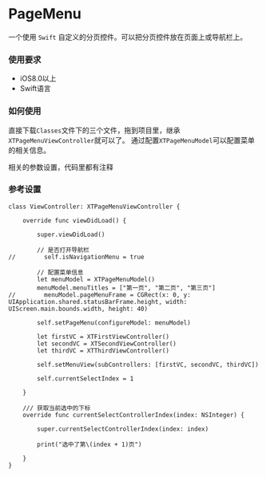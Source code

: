 # PageMenu
一个使用 `Swift` 自定义的分页控件。可以把分页控件放在页面上或导航栏上。

### 使用要求

* iOS8.0以上
* Swift语言

### 如何使用

直接下载`Classes`文件下的三个文件，拖到项目里，继承`XTPageMenuViewController`就可以了。
通过配置`XTPageMenuModel`可以配置菜单的相关信息。

相关的参数设置，代码里都有注释

### 参考设置

```
class ViewController: XTPageMenuViewController {

    override func viewDidLoad() {
        
        super.viewDidLoad()
        
        // 是否打开导航栏
//        self.isNavigationMenu = true
        
        // 配置菜单信息
        let menuModel = XTPageMenuModel()
        menuModel.menuTitles = ["第一页", "第二页", "第三页"]
//        menuModel.pageMenuFrame = CGRect(x: 0, y: UIApplication.shared.statusBarFrame.height, width: UIScreen.main.bounds.width, height: 40)
        
        self.setPageMenu(configureModel: menuModel)
        
        let firstVC = XTFirstViewController()
        let secondVC = XTSecondViewController()
        let thirdVC = XTThirdViewController()
        
        self.setMenuView(subControllers: [firstVC, secondVC, thirdVC])
        
        self.currentSelectIndex = 1
        
    }
    
    /// 获取当前选中的下标
    override func currentSelectControllerIndex(index: NSInteger) {
        
        super.currentSelectControllerIndex(index: index)
        
        print("选中了第\(index + 1)页")
        
    }
}
```
